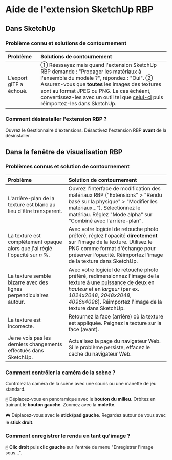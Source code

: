 
Aide de l'extension SketchUp RBP
================================

Dans SketchUp
-------------

### Problème connu et solutions de contournement

Problème | Solutions de contournement
:--- | :---
L'export glTF a échoué. | ① Réessayez mais quand l'extension SketchUp RBP demande : "Propager les matériaux à l'ensemble du modèle ?", répondez : "Oui". ② Assurez-vous que **toutes** les images des textures sont au format JPEG ou PNG. Le cas échéant, convertissez-les avec un outil tel que [celui-ci](https://image.online-convert.com/fr/convertir-en-png) puis réimportez-les dans SketchUp.

### Comment désinstaller l'extension RBP ?

Ouvrez le Gestionnaire d'extensions. Désactivez l'extension RBP **avant** de la désinstaller.

Dans la fenêtre de visualisation RBP
------------------------------------

### Problèmes connus et solution de contournement

Problème | Solution de contournement
:--- | :---
L'arrière-plan de la texture est blanc au lieu d'être transparent. | Ouvrez l'interface de modification des matériaux RBP ("Extensions" > "Rendu basé sur la physique" > "Modifier les matériaux..."). Sélectionnez le matériau. Réglez "Mode alpha" sur "Combiné avec l'arrière-plan".
La texture est complètement opaque alors que j'ai réglé l'opacité sur *n* %. | Avec votre logiciel de retouche photo préféré, réglez l'opacité **directement** sur l'image de la texture. Utilisez le PNG comme format d'échange pour préserver l'opacité. Réimportez l'image de la texture dans SketchUp.
La texture semble bizarre avec des lignes perpendiculaires autour. | Avec votre logiciel de retouche photo préféré, redimensionnez l'image de la texture à une [puissance de deux](https://oeis.org/A000079/list) en *hauteur* et en *largeur* (par ex. *1024x2048*, *2048x2048*, *4096x4096*). Réimportez l'image de la texture dans SketchUp.
La texture est incorrecte. | Retournez la face (arrière) où la texture est appliquée. Peignez la texture sur la face (avant).
Je ne vois pas les derniers changements effectués dans SketchUp. | Actualisez la page du navigateur Web. Si le problème persiste, effacez le cache du navigateur Web.

### Comment contrôler la caméra de la scène ?

Contrôlez la caméra de la scène avec une souris ou une manette de jeu standard.

🖱 Déplacez-vous en panoramique avec le **bouton du milieu**. Orbitez en traînant le **bouton gauche**. Zoomez avec la **molette**.

🎮 Déplacez-vous avec le **stick/pad gauche**. Regardez autour de vous avec le **stick droit**.

### Comment enregistrer le rendu en tant qu'image ?

🖱 **Clic droit** puis **clic gauche** sur l'entrée de menu "Enregistrer l'image sous...".
